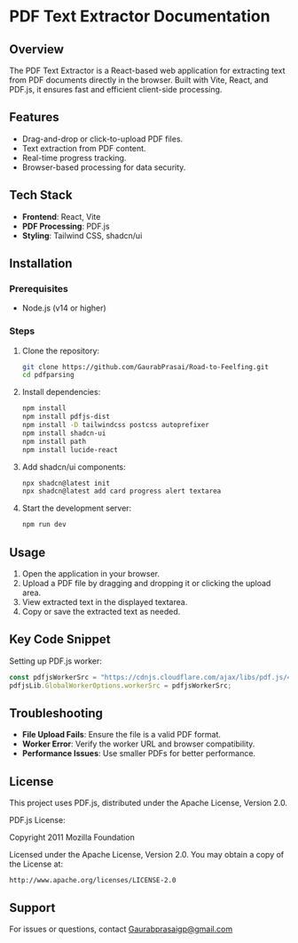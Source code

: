 # PDF Text Extractor Documentation

## Overview
The PDF Text Extractor is a React-based web application for extracting text from PDF documents directly in the browser. Built with Vite, React, and PDF.js, it ensures fast and efficient client-side processing.

## Features
- Drag-and-drop or click-to-upload PDF files.
- Text extraction from PDF content.
- Real-time progress tracking.
- Browser-based processing for data security.

## Tech Stack
- **Frontend**: React, Vite
- **PDF Processing**: PDF.js
- **Styling**: Tailwind CSS, shadcn/ui

## Installation

### Prerequisites
- Node.js (v14 or higher)

### Steps
1. Clone the repository:
   ```bash
   git clone https://github.com/GaurabPrasai/Road-to-Feelfing.git
   cd pdfparsing
   ```
2. Install dependencies:
   ```bash
   npm install
   npm install pdfjs-dist
   npm install -D tailwindcss postcss autoprefixer
   npm install shadcn-ui
   npm install path
   npm install lucide-react
   ```
3. Add shadcn/ui components:
   ```bash
   npx shadcn@latest init
   npx shadcn@latest add card progress alert textarea
   ```
4. Start the development server:
   ```bash
   npm run dev
   ```

## Usage
1. Open the application in your browser.
2. Upload a PDF file by dragging and dropping it or clicking the upload area.
3. View extracted text in the displayed textarea.
4. Copy or save the extracted text as needed.

## Key Code Snippet
Setting up PDF.js worker:
```javascript
const pdfjsWorkerSrc = "https://cdnjs.cloudflare.com/ajax/libs/pdf.js/4.10.38/pdf.worker.min.mjs";
pdfjsLib.GlobalWorkerOptions.workerSrc = pdfjsWorkerSrc;
```

## Troubleshooting
- **File Upload Fails**: Ensure the file is a valid PDF format.
- **Worker Error**: Verify the worker URL and browser compatibility.
- **Performance Issues**: Use smaller PDFs for better performance.

## License
This project uses PDF.js, distributed under the Apache License, Version 2.0.

PDF.js License:

Copyright 2011 Mozilla Foundation

Licensed under the Apache License, Version 2.0. You may obtain a copy of the License at:

    http://www.apache.org/licenses/LICENSE-2.0


## Support
For issues or questions, contact Gaurabprasaigp@gmail.com

